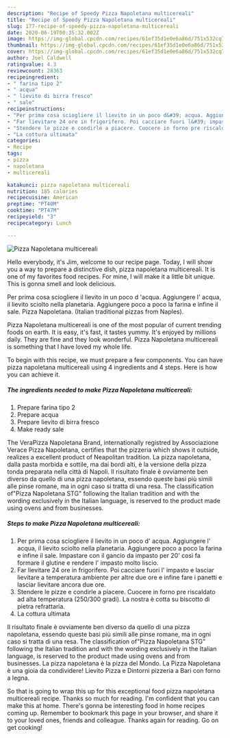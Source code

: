```yaml
---
description: "Recipe of Speedy Pizza Napoletana multicereali"
title: "Recipe of Speedy Pizza Napoletana multicereali"
slug: 177-recipe-of-speedy-pizza-napoletana-multicereali
date: 2020-06-19T00:35:32.002Z
image: https://img-global.cpcdn.com/recipes/61ef35d1e0e6a86d/751x532cq70/pizza-napoletana-multicereali-recipe-main-photo.jpg
thumbnail: https://img-global.cpcdn.com/recipes/61ef35d1e0e6a86d/751x532cq70/pizza-napoletana-multicereali-recipe-main-photo.jpg
cover: https://img-global.cpcdn.com/recipes/61ef35d1e0e6a86d/751x532cq70/pizza-napoletana-multicereali-recipe-main-photo.jpg
author: Joel Caldwell
ratingvalue: 4.3
reviewcount: 28363
recipeingredient:
- " farina tipo 2"
- " acqua"
- " lievito di birra fresco"
- " sale"
recipeinstructions:
- "Per prima cosa sciogliere il lievito in un poco d&#39; acqua. Aggiungere l&#39; acqua, il lievito sciolto nella planetaria. Aggiungere poco a poco la farina e infine il sale. Impastare con il gancio da impasto per 20&#39; così fa formare il glutine e rendere l&#39; impasto molto liscio."
- "Far lievitare 24 ore in frigorifero. Poi cacciare fuori l&#39; impasto e lasciar lievitare a temperatura ambiente per altre due ore e infine fare i panetti e lasciar lievitare ancora due ore."
- "Stendere le pizze e condirle a piacere. Cuocere in forno pre riscaldato ad alta temperatura (250/300 gradi). La nostra è cotta su biscotto di pietra refrattaria."
- "La cottura ultimata"
categories:
- Recipe
tags:
- pizza
- napoletana
- multicereali

katakunci: pizza napoletana multicereali 
nutrition: 185 calories
recipecuisine: American
preptime: "PT40M"
cooktime: "PT47M"
recipeyield: "3"
recipecategory: Lunch

---
```



![Pizza Napoletana multicereali](https://img-global.cpcdn.com/recipes/61ef35d1e0e6a86d/751x532cq70/pizza-napoletana-multicereali-recipe-main-photo.jpg)

Hello everybody, it's Jim, welcome to our recipe page. Today, I will show you a way to prepare a distinctive dish, pizza napoletana multicereali. It is one of my favorites food recipes. For mine, I will make it a little bit unique. This is gonna smell and look delicious.

Per prima cosa sciogliere il lievito in un poco d &#39;acqua. Aggiungere l&#39; acqua, il lievito sciolto nella planetaria. Aggiungere poco a poco la farina e infine il sale. Pizza Napoletana. (Italian traditional pizzas from Naples).

Pizza Napoletana multicereali is one of the most popular of current trending foods on earth. It is easy, it's fast, it tastes yummy. It's enjoyed by millions daily. They are fine and they look wonderful. Pizza Napoletana multicereali is something that I have loved my whole life.


To begin with this recipe, we must prepare a few components. You can have pizza napoletana multicereali using 4 ingredients and 4 steps. Here is how you can achieve it.

<!--inarticleads1-->

##### The ingredients needed to make Pizza Napoletana multicereali:

1. Prepare  farina tipo 2
1. Prepare  acqua
1. Prepare  lievito di birra fresco
1. Make ready  sale


The VeraPizza Napoletana Brand, internationally registred by Associazione Verace Pizza Napoletana, certifies that the pizzeria which shows it outside, realizes a excellent product of Neapolitan tradition. La pizza napoletana, dalla pasta morbida e sottile, ma dai bordi alti, è la versione della pizza tonda preparata nella città di Napoli. Il risultato finale è ovviamente ben diverso da quello di una pizza napoletana, essendo queste basi più simili alle pinse romane, ma in ogni caso si tratta di una resa. The classification of&#34;Pizza Napoletana STG&#34; following the Italian tradition and with the wording exclusively in the Italian language, is reserved to the product made using ovens and from businesses. 

<!--inarticleads2-->

##### Steps to make Pizza Napoletana multicereali:

1. Per prima cosa sciogliere il lievito in un poco d&#39; acqua. Aggiungere l&#39; acqua, il lievito sciolto nella planetaria. Aggiungere poco a poco la farina e infine il sale. Impastare con il gancio da impasto per 20&#39; così fa formare il glutine e rendere l&#39; impasto molto liscio.
1. Far lievitare 24 ore in frigorifero. Poi cacciare fuori l&#39; impasto e lasciar lievitare a temperatura ambiente per altre due ore e infine fare i panetti e lasciar lievitare ancora due ore.
1. Stendere le pizze e condirle a piacere. Cuocere in forno pre riscaldato ad alta temperatura (250/300 gradi). La nostra è cotta su biscotto di pietra refrattaria.
1. La cottura ultimata


Il risultato finale è ovviamente ben diverso da quello di una pizza napoletana, essendo queste basi più simili alle pinse romane, ma in ogni caso si tratta di una resa. The classification of&#34;Pizza Napoletana STG&#34; following the Italian tradition and with the wording exclusively in the Italian language, is reserved to the product made using ovens and from businesses. La pizza napoletana è la pizza del Mondo. La Pizza Napoletana è una gioia da condividere! Lievito Pizza e Dintorni pizzeria a Bari con forno a legna. 

So that is going to wrap this up for this exceptional food pizza napoletana multicereali recipe. Thanks so much for reading. I'm confident that you can make this at home. There's gonna be interesting food in home recipes coming up. Remember to bookmark this page in your browser, and share it to your loved ones, friends and colleague. Thanks again for reading. Go on get cooking!
